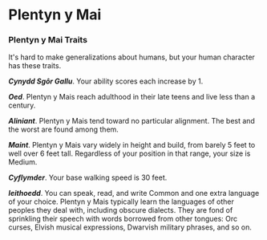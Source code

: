 # Plentyn y Mai

### Plentyn y Mai Traits

It's hard to make generalizations about humans, but your human character has these traits.

***Cynydd Sgôr Gallu***. Your ability scores each increase by 1.

***Oed***. Plentyn y Mais reach adulthood in their late teens and live less than a century.

***Aliniant***. Plentyn y Mais tend toward no particular alignment. The best and the worst are found among them.

***Maint***. Plentyn y Mais vary widely in height and build, from barely 5 feet to well over 6 feet tall. Regardless of your position in that range, your size is Medium.

***Cyflymder***. Your base walking speed is 30 feet.

***Ieithoedd***. You can speak, read, and write Common and one extra language of your choice. Plentyn y Mais typically learn the languages of other peoples they deal with, including obscure dialects. They are fond of sprinkling their speech with words borrowed from other tongues: Orc curses, Elvish musical expressions, Dwarvish military phrases, and so on.